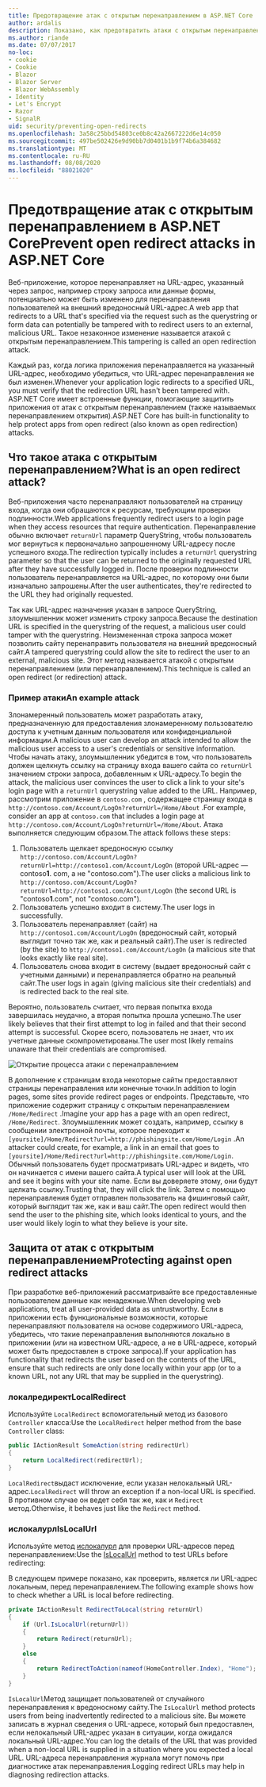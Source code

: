 ```yaml
---
title: Предотвращение атак с открытым перенаправлением в ASP.NET Core
author: ardalis
description: Показано, как предотвратить атаки с открытым перенаправлением для ASP.NET Core приложения.
ms.author: riande
ms.date: 07/07/2017
no-loc:
- cookie
- Cookie
- Blazor
- Blazor Server
- Blazor WebAssembly
- Identity
- Let's Encrypt
- Razor
- SignalR
uid: security/preventing-open-redirects
ms.openlocfilehash: 3a58c25bbd54803ce0b8c42a2667222d6e14c050
ms.sourcegitcommit: 497be502426e9d90bb7d0401b1b9f74b6a384682
ms.translationtype: MT
ms.contentlocale: ru-RU
ms.lasthandoff: 08/08/2020
ms.locfileid: "88021020"
---
```

# <a name="prevent-open-redirect-attacks-in-aspnet-core"></a><span data-ttu-id="8a312-103">Предотвращение атак с открытым перенаправлением в ASP.NET Core</span><span class="sxs-lookup"><span data-stu-id="8a312-103">Prevent open redirect attacks in ASP.NET Core</span></span>

<span data-ttu-id="8a312-104">Веб-приложение, которое перенаправляет на URL-адрес, указанный через запрос, например строку запроса или данные формы, потенциально может быть изменено для перенаправления пользователей на внешний вредоносный URL-адрес.</span><span class="sxs-lookup"><span data-stu-id="8a312-104">A web app that redirects to a URL that's specified via the request such as the querystring or form data can potentially be tampered with to redirect users to an external, malicious URL.</span></span> <span data-ttu-id="8a312-105">Такое незаконное изменение называется атакой с открытым перенаправлением.</span><span class="sxs-lookup"><span data-stu-id="8a312-105">This tampering is called an open redirection attack.</span></span>

<span data-ttu-id="8a312-106">Каждый раз, когда логика приложения перенаправляется на указанный URL-адрес, необходимо убедиться, что URL-адрес перенаправления не был изменен.</span><span class="sxs-lookup"><span data-stu-id="8a312-106">Whenever your application logic redirects to a specified URL, you must verify that the redirection URL hasn't been tampered with.</span></span> <span data-ttu-id="8a312-107">ASP.NET Core имеет встроенные функции, помогающие защитить приложения от атак с открытым перенаправлением (также называемых перенаправлением открытия).</span><span class="sxs-lookup"><span data-stu-id="8a312-107">ASP.NET Core has built-in functionality to help protect apps from open redirect (also known as open redirection) attacks.</span></span>

## <a name="what-is-an-open-redirect-attack"></a><span data-ttu-id="8a312-108">Что такое атака с открытым перенаправлением?</span><span class="sxs-lookup"><span data-stu-id="8a312-108">What is an open redirect attack?</span></span>

<span data-ttu-id="8a312-109">Веб-приложения часто перенаправляют пользователей на страницу входа, когда они обращаются к ресурсам, требующим проверки подлинности.</span><span class="sxs-lookup"><span data-stu-id="8a312-109">Web applications frequently redirect users to a login page when they access resources that require authentication.</span></span> <span data-ttu-id="8a312-110">Перенаправление обычно включает `returnUrl` параметр QueryString, чтобы пользователь мог вернуться к первоначально запрошенному URL-адресу после успешного входа.</span><span class="sxs-lookup"><span data-stu-id="8a312-110">The redirection typically includes a `returnUrl` querystring parameter so that the user can be returned to the originally requested URL after they have successfully logged in.</span></span> <span data-ttu-id="8a312-111">После проверки подлинности пользователь перенаправляется на URL-адрес, по которому они были изначально запрошены.</span><span class="sxs-lookup"><span data-stu-id="8a312-111">After the user authenticates, they're redirected to the URL they had originally requested.</span></span>

<span data-ttu-id="8a312-112">Так как URL-адрес назначения указан в запросе QueryString, злоумышленник может изменить строку запроса.</span><span class="sxs-lookup"><span data-stu-id="8a312-112">Because the destination URL is specified in the querystring of the request, a malicious user could tamper with the querystring.</span></span> <span data-ttu-id="8a312-113">Неизмененная строка запроса может позволить сайту перенаправить пользователя на внешний вредоносный сайт.</span><span class="sxs-lookup"><span data-stu-id="8a312-113">A tampered querystring could allow the site to redirect the user to an external, malicious site.</span></span> <span data-ttu-id="8a312-114">Этот метод называется атакой с открытым перенаправлением (или перенаправлением).</span><span class="sxs-lookup"><span data-stu-id="8a312-114">This technique is called an open redirect (or redirection) attack.</span></span>

### <a name="an-example-attack"></a><span data-ttu-id="8a312-115">Пример атаки</span><span class="sxs-lookup"><span data-stu-id="8a312-115">An example attack</span></span>

<span data-ttu-id="8a312-116">Злонамеренный пользователь может разработать атаку, предназначенную для предоставления злонамеренному пользователю доступа к учетным данным пользователя или конфиденциальной информации.</span><span class="sxs-lookup"><span data-stu-id="8a312-116">A malicious user can develop an attack intended to allow the malicious user access to a user's credentials or sensitive information.</span></span> <span data-ttu-id="8a312-117">Чтобы начать атаку, злоумышленник убедится в том, что пользователь должен щелкнуть ссылку на страницу входа вашего сайта со `returnUrl` значением строки запроса, добавленным к URL-адресу.</span><span class="sxs-lookup"><span data-stu-id="8a312-117">To begin the attack, the malicious user convinces the user to click a link to your site's login page with a `returnUrl` querystring value added to the URL.</span></span> <span data-ttu-id="8a312-118">Например, рассмотрим приложение в `contoso.com` , содержащее страницу входа в `http://contoso.com/Account/LogOn?returnUrl=/Home/About` .</span><span class="sxs-lookup"><span data-stu-id="8a312-118">For example, consider an app at `contoso.com` that includes a login page at `http://contoso.com/Account/LogOn?returnUrl=/Home/About`.</span></span> <span data-ttu-id="8a312-119">Атака выполняется следующим образом.</span><span class="sxs-lookup"><span data-stu-id="8a312-119">The attack follows these steps:</span></span>

1. <span data-ttu-id="8a312-120">Пользователь щелкает вредоносную ссылку `http://contoso.com/Account/LogOn?returnUrl=http://contoso1.com/Account/LogOn` (второй URL-адрес — contoso**1**. com, а не "contoso.com").</span><span class="sxs-lookup"><span data-stu-id="8a312-120">The user clicks a malicious link to `http://contoso.com/Account/LogOn?returnUrl=http://contoso1.com/Account/LogOn` (the second URL is "contoso**1**.com", not "contoso.com").</span></span>
2. <span data-ttu-id="8a312-121">Пользователь успешно входит в систему.</span><span class="sxs-lookup"><span data-stu-id="8a312-121">The user logs in successfully.</span></span>
3. <span data-ttu-id="8a312-122">Пользователь перенаправляет (сайт) на `http://contoso1.com/Account/LogOn` (вредоносный сайт, который выглядит точно так же, как и реальный сайт).</span><span class="sxs-lookup"><span data-stu-id="8a312-122">The user is redirected (by the site) to `http://contoso1.com/Account/LogOn` (a malicious site that looks exactly like real site).</span></span>
4. <span data-ttu-id="8a312-123">Пользователь снова входит в систему (выдает вредоносный сайт с учетными данными) и перенаправляется обратно на реальный сайт.</span><span class="sxs-lookup"><span data-stu-id="8a312-123">The user logs in again (giving malicious site their credentials) and is redirected back to the real site.</span></span>

<span data-ttu-id="8a312-124">Вероятно, пользователь считает, что первая попытка входа завершилась неудачно, а вторая попытка прошла успешно.</span><span class="sxs-lookup"><span data-stu-id="8a312-124">The user likely believes that their first attempt to log in failed and that their second attempt is successful.</span></span> <span data-ttu-id="8a312-125">Скорее всего, пользователь не знает, что их учетные данные скомпрометированы.</span><span class="sxs-lookup"><span data-stu-id="8a312-125">The user most likely remains unaware that their credentials are compromised.</span></span>

![Открытие процесса атаки с перенаправлением](preventing-open-redirects/_static/open-redirection-attack-process.png)

<span data-ttu-id="8a312-127">В дополнение к страницам входа некоторые сайты предоставляют страницы перенаправления или конечные точки.</span><span class="sxs-lookup"><span data-stu-id="8a312-127">In addition to login pages, some sites provide redirect pages or endpoints.</span></span> <span data-ttu-id="8a312-128">Представьте, что приложение содержит страницу с открытым перенаправлением `/Home/Redirect` .</span><span class="sxs-lookup"><span data-stu-id="8a312-128">Imagine your app has a page with an open redirect, `/Home/Redirect`.</span></span> <span data-ttu-id="8a312-129">Злоумышленник может создать, например, ссылку в сообщении электронной почты, которое переходит к `[yoursite]/Home/Redirect?url=http://phishingsite.com/Home/Login` .</span><span class="sxs-lookup"><span data-stu-id="8a312-129">An attacker could create, for example, a link in an email that goes to `[yoursite]/Home/Redirect?url=http://phishingsite.com/Home/Login`.</span></span> <span data-ttu-id="8a312-130">Обычный пользователь будет просматривать URL-адрес и видеть, что он начинается с имени вашего сайта.</span><span class="sxs-lookup"><span data-stu-id="8a312-130">A typical user will look at the URL and see it begins with your site name.</span></span> <span data-ttu-id="8a312-131">Если вы доверяете этому, они будут щелкать ссылку.</span><span class="sxs-lookup"><span data-stu-id="8a312-131">Trusting that, they will click the link.</span></span> <span data-ttu-id="8a312-132">Затем с помощью перенаправления будет отправлен пользователь на фишинговый сайт, который выглядит так же, как и ваш сайт.</span><span class="sxs-lookup"><span data-stu-id="8a312-132">The open redirect would then send the user to the phishing site, which looks identical to yours, and the user would likely login to what they believe is your site.</span></span>

## <a name="protecting-against-open-redirect-attacks"></a><span data-ttu-id="8a312-133">Защита от атак с открытым перенаправлением</span><span class="sxs-lookup"><span data-stu-id="8a312-133">Protecting against open redirect attacks</span></span>

<span data-ttu-id="8a312-134">При разработке веб-приложений рассматривайте все предоставленные пользователем данные как ненадежные.</span><span class="sxs-lookup"><span data-stu-id="8a312-134">When developing web applications, treat all user-provided data as untrustworthy.</span></span> <span data-ttu-id="8a312-135">Если в приложении есть функциональные возможности, которые перенаправляют пользователя на основе содержимого URL-адреса, убедитесь, что такие перенаправления выполняются локально в приложении (или на известном URL-адресе, а не в URL-адресе, который может быть предоставлен в строке запроса).</span><span class="sxs-lookup"><span data-stu-id="8a312-135">If your application has functionality that redirects the user based on the contents of the URL,  ensure that such redirects are only done locally within your app (or to a known URL, not any URL that may be supplied in the querystring).</span></span>

### <a name="localredirect"></a><span data-ttu-id="8a312-136">локалредирект</span><span class="sxs-lookup"><span data-stu-id="8a312-136">LocalRedirect</span></span>

<span data-ttu-id="8a312-137">Используйте `LocalRedirect` вспомогательный метод из базового `Controller` класса:</span><span class="sxs-lookup"><span data-stu-id="8a312-137">Use the `LocalRedirect` helper method from the base `Controller` class:</span></span>

```csharp
public IActionResult SomeAction(string redirectUrl)
{
    return LocalRedirect(redirectUrl);
}
```

<span data-ttu-id="8a312-138">`LocalRedirect`выдаст исключение, если указан нелокальный URL-адрес.</span><span class="sxs-lookup"><span data-stu-id="8a312-138">`LocalRedirect` will throw an exception if a non-local URL is specified.</span></span> <span data-ttu-id="8a312-139">В противном случае он ведет себя так же, как и `Redirect` метод.</span><span class="sxs-lookup"><span data-stu-id="8a312-139">Otherwise, it behaves just like the `Redirect` method.</span></span>

### <a name="islocalurl"></a><span data-ttu-id="8a312-140">ислокалурл</span><span class="sxs-lookup"><span data-stu-id="8a312-140">IsLocalUrl</span></span>

<span data-ttu-id="8a312-141">Используйте метод [ислокалурл](/dotnet/api/Microsoft.AspNetCore.Mvc.IUrlHelper.islocalurl#Microsoft_AspNetCore_Mvc_IUrlHelper_IsLocalUrl_System_String_) для проверки URL-адресов перед перенаправлением:</span><span class="sxs-lookup"><span data-stu-id="8a312-141">Use the [IsLocalUrl](/dotnet/api/Microsoft.AspNetCore.Mvc.IUrlHelper.islocalurl#Microsoft_AspNetCore_Mvc_IUrlHelper_IsLocalUrl_System_String_) method to test URLs before redirecting:</span></span>

<span data-ttu-id="8a312-142">В следующем примере показано, как проверить, является ли URL-адрес локальным, перед перенаправлением.</span><span class="sxs-lookup"><span data-stu-id="8a312-142">The following example shows how to check whether a URL is local before redirecting.</span></span>

```csharp
private IActionResult RedirectToLocal(string returnUrl)
{
    if (Url.IsLocalUrl(returnUrl))
    {
        return Redirect(returnUrl);
    }
    else
    {
        return RedirectToAction(nameof(HomeController.Index), "Home");
    }
}
```

<span data-ttu-id="8a312-143">`IsLocalUrl`Метод защищает пользователей от случайного перенаправления к вредоносному сайту.</span><span class="sxs-lookup"><span data-stu-id="8a312-143">The `IsLocalUrl` method protects users from being inadvertently redirected to a malicious site.</span></span> <span data-ttu-id="8a312-144">Вы можете записать в журнал сведения о URL-адресе, который был предоставлен, если нелокальный URL-адрес указан в ситуации, когда ожидался локальный URL-адрес.</span><span class="sxs-lookup"><span data-stu-id="8a312-144">You can log the details of the URL that was provided when a non-local URL is supplied in a situation where you expected a local URL.</span></span> <span data-ttu-id="8a312-145">URL-адреса перенаправления журнала могут помочь при диагностике атак перенаправления.</span><span class="sxs-lookup"><span data-stu-id="8a312-145">Logging redirect URLs may help in diagnosing redirection attacks.</span></span>
